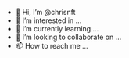 - 👋 Hi, I’m @chrisnft
- 👀 I’m interested in ...
- 🌱 I’m currently learning ...
- 💞️ I’m looking to collaborate on ...
- 📫 How to reach me ...

<!---
chrisnft/chrisnft is a ✨ special ✨ repository because its `README.md` (this file) appears on your GitHub profile.
You can click the Preview link to take a look at your changes.
--->
